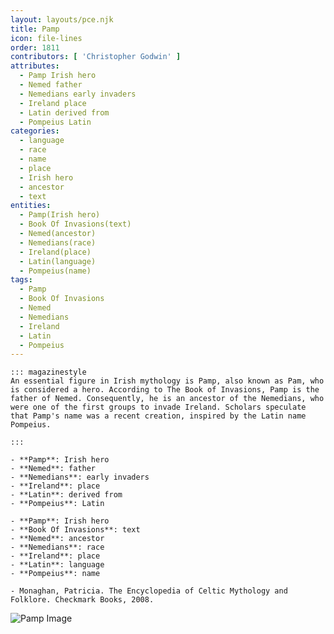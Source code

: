 ```yaml
---
layout: layouts/pce.njk
title: Pamp
icon: file-lines
order: 1811
contributors: [ 'Christopher Godwin' ]
attributes:
  - Pamp Irish hero
  - Nemed father
  - Nemedians early invaders
  - Ireland place
  - Latin derived from
  - Pompeius Latin
categories:
  - language
  - race
  - name
  - place
  - Irish hero
  - ancestor
  - text
entities:
  - Pamp(Irish hero)
  - Book Of Invasions(text)
  - Nemed(ancestor)
  - Nemedians(race)
  - Ireland(place)
  - Latin(language)
  - Pompeius(name)
tags:
  - Pamp
  - Book Of Invasions
  - Nemed
  - Nemedians
  - Ireland
  - Latin
  - Pompeius
---
```

``` tab [group1:Info]
::: magazinestyle
An essential figure in Irish mythology is Pamp, also known as Pam, who is considered a hero. According to The Book of Invasions, Pamp is the father of Nemed. Consequently, he is an ancestor of the Nemedians, who were one of the first groups to invade Ireland. Scholars speculate that Pamp's name was a recent creation, inspired by the Latin name Pompeius.

:::
```
``` tab [group1:Attributes]
- **Pamp**: Irish hero
- **Nemed**: father
- **Nemedians**: early invaders
- **Ireland**: place
- **Latin**: derived from
- **Pompeius**: Latin
```
``` tab [group1:Entities]
- **Pamp**: Irish hero
- **Book Of Invasions**: text
- **Nemed**: ancestor
- **Nemedians**: race
- **Ireland**: place
- **Latin**: language
- **Pompeius**: name
```
``` tab [group1:Sources]
- Monaghan, Patricia. The Encyclopedia of Celtic Mythology and Folklore. Checkmark Books, 2008.
```
![Pamp Image]([None])
